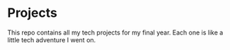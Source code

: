 # Projects
This repo contains all my tech projects for my final year. Each one is like a little tech adventure I went on.
